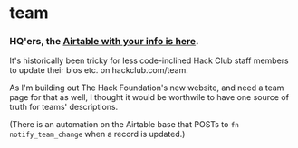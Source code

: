 # team
### HQ'ers, the [Airtable with your info is here](https://airtable.com/app79wD9AFys1NMUp/tblA6yg7IbnPPUkFb/viwtpiUu25UKnTeDO?blocks=hide).
It's historically been tricky for less code-inclined Hack Club staff members to update their bios etc. on hackclub.com/team.

As I'm building out The Hack Foundation's new website, and need a team page for that as well, I thought it would be worthwile to have one source of truth for teams' descriptions.

(There is an automation on the Airtable base that POSTs to `fn notify_team_change` when a record is updated.)
